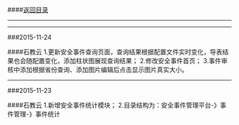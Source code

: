 ####[返回目录](logs?xKey=sakoo.jiang)

<hr>

<hr>
###2015-11-24

####石教云
    1.更新安全事件查询页面，查询结果根据配置文件实时变化，导表结果也会随配置变化，添加柱状图展现查询结果；
    2.修改安全事件首页；
    3.事件审核中添加根据省份查询、添加图片编辑后点击显示图片真实大小。

<hr>
###2015-11-23

####石教云
    1.新增安全事件统计模块；
    2.目录结构为：安全事件管理平台-》事件管理-》事件统计




